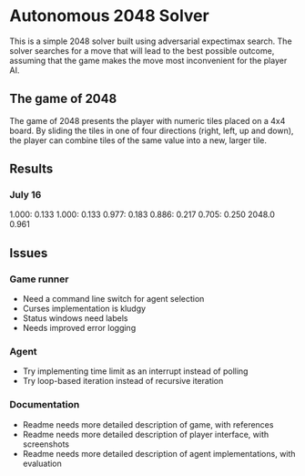 # Autonomous 2048 Solver

This is a simple 2048 solver built using adversarial expectimax search.
The solver searches for a move that will lead to the best possible
outcome, assuming that the game makes the move most inconvenient for the
player AI.

## The game of 2048

The game of 2048 presents the player with numeric tiles placed on a 4x4
board.  By sliding the tiles in one of four directions (right, left, up
and down), the player can combine tiles of the same value into a new,
larger tile.

## Results

### July 16

1.000: 0.133    1.000: 0.133    0.977: 0.183    0.886: 0.217    0.705:
0.250
2048.0 0.961

## Issues

### Game runner

- Need a command line switch for agent selection
- Curses implementation is kludgy
- Status windows need labels
- Needs improved error logging

### Agent

- Try implementing time limit as an interrupt instead of polling
- Try loop-based iteration instead of recursive iteration

### Documentation

- Readme needs more detailed description of game, with references
- Readme needs more detailed description of player interface, with
  screenshots
- Readme needs more detailed description of agent implementations, with
  evaluation
